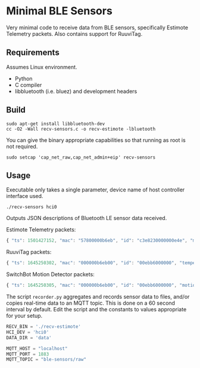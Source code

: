 # Minimal BLE Sensors

Very minimal code to receive data from BLE sensors, specifically Estimote Telemetry packets.
Also contains support for RuuviTag.

## Requirements

Assumes Linux environment.

* Python
* C compiler
* libbluetooth (i.e. bluez) and development headers

## Build

```
sudo apt-get install libbluetooth-dev
cc -O2 -Wall recv-sensors.c -o recv-estimote -lbluetooth
```

You can give the binary appropriate capabilities so that running as root is not required.
```
sudo setcap 'cap_net_raw,cap_net_admin+eip' recv-sensors
```

## Usage

Executable only takes a single parameter, device name of host controller interface used.
```
./recv-sensors hci0
```

Outputs JSON descriptions of Bluetooth LE sensor data received.

Estimote Telemetry packets:
```javascript
{ "ts": 1501427152, "mac": "57800000b6eb", "id": "c3e8230000000e4e", "magnetometer": [0.000, 0.000, 0.000], "light_level": 0.00, "temperature": 23.25, "uptime": "645h", "battery_voltage": 3019, "battery_level": 99, "clock_error": false, "firmware_error": false }
```

RuuviTag packets:
```javascript
{ "ts": 1645250302, "mac": "000000b6eb00", "id": "00ebb6000000", "temperature": 18.98, "humidity": 30.49, "pressure": 102173, "accelerometer": [-0.108, 0.996, -0.008], "battery_voltage": 2.978, "tx_power": 4, "movement_counter": 246, "sequence": 21965 }
```

SwitchBot Motion Detector packets:
```javascript
{ "ts": 1645250305, "mac": "000000b6eb00", "id": "00ebb6000000", "motion": false, "motion_count": 140, "seconds_since": 5392 }
```

The script `recorder.py` aggregates and records sensor data to files, and/or copies real-time data to an MQTT topic.
This is done on a 60 second interval by default.
Edit the script and the constants to values appropriate for your setup.
```python
RECV_BIN = './recv-estimote'
HCI_DEV = 'hci0'
DATA_DIR = 'data'

MQTT_HOST = "localhost"
MQTT_PORT = 1883
MQTT_TOPIC = "ble-sensors/raw"
```
